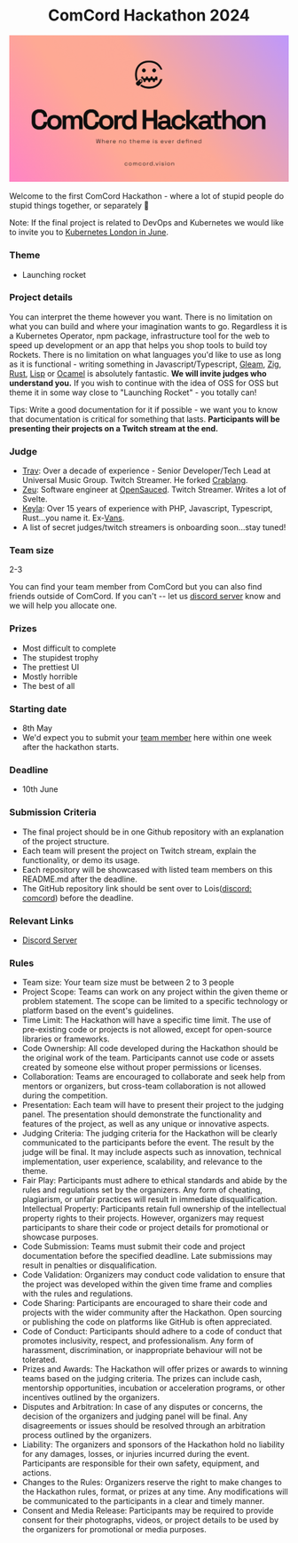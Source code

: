 <h1 align="center">
ComCord Hackathon 2024
</h1>

![image](./hackthon.png)


Welcome to the first ComCord Hackathon - where a lot of stupid people do stupid things together, or separately 👀

Note: If the final project is related to DevOps and Kubernetes we would like to invite you to [Kubernetes London in June](https://guild.host/events/kubernetesuwubernetes-y2gk4w). 

### Theme

- Launching rocket


### Project details 
You can interpret the theme however you want. There is no limitation on what you can build and where your imagination wants to go. Regardless it is a Kubernetes Operator, npm package, infrastructure tool for the web to speed up development or an app that helps you shop tools to build toy Rockets. There is no limitation on what languages you'd like to use as long as it is functional - writing something in Javascript/Typescript, [Gleam](https://gleam.run/), [Zig](https://gleam.run/), [Rust](https://www.rust-lang.org/), [Lisp](https://lisp-lang.org/) or [Ocamel](https://ocaml.org/) is absolutely fantastic. **We will invite judges who understand you.** If you wish to continue with the idea of OSS for OSS but theme it in some way close to "Launching Rocket" - you totally can!

Tips: Write a good documentation for it if possible - we want you to know that documentation is critical for something that lasts. **Participants will be presenting their projects on a Twitch stream at the end.**

### Judge 

- [Trav](https://twitter.com/techsavvytravvy): Over a decade of experience - Senior Developer/Tech Lead at Universal Music Group. Twitch Streamer. He forked [Crablang](https://github.com/crablang). 
- [Zeu](https://twitter.com/zeu_dev): Software engineer at [OpenSauced](https://opensauced.pizza/). Twitch Streamer. Writes a lot of Svelte.
- [Keyla](https://twitter.com/keyladelslay): Over 15 years of experience with PHP, Javascript, Typescript, Rust...you name it. Ex-[Vans](https://www.vans.co.uk/).
- A list of secret judges/twitch streamers is onboarding soon...stay tuned!

### Team size
 
 2-3

 You can find your team member from ComCord but you can also find friends outside of ComCord. If you can't -- let us [discord server](https://discord.gg/R49Xqt9Ys2) know and we will help you allocate one. 

### Prizes
- Most difficult to complete
- The stupidest trophy
- The prettiest UI
- Mostly horrible
- The best of all

### Starting date
- 8th May
- We'd expect you to submit your [team member](https://github.com/zmzlois/comcord-hackathon-2024/issues/new?assignees=&labels=team+submission&projects=&template=team-formation--team-name-.md&title=Team:+%5Bname%5D) here within one week after the hackathon starts. 

### Deadline
- 10th June

### Submission Criteria
- The final project should be in one Github repository with an explanation of the project structure. 
- Each team will present the project on Twitch stream, explain the functionality, or demo its usage. 
- Each repository will be showcased with listed team members on this README.md after the deadline. 
- The GitHub repository link should be sent over to Lois([discord: comcord](https://discord.gg/R49Xqt9Ys2)) before the deadline. 

### Relevant Links

- [Discord Server](https://discord.gg/UDH3FaH2)



### Rules
- Team size: Your team size must be between 2 to 3 people
- Project Scope: Teams can work on any project within the given theme or problem statement. The scope can be limited to a specific technology or platform based on the event's guidelines.
- Time Limit: The Hackathon will have a specific time limit.
The use of pre-existing code or projects is not allowed, except for open-source libraries or frameworks.
- Code Ownership: All code developed during the Hackathon should be the original work of the team. Participants cannot use code or assets created by someone else without proper permissions or licenses.
- Collaboration: Teams are encouraged to collaborate and seek help from mentors or organizers, but cross-team collaboration is not allowed during the competition.
- Presentation: Each team will have to present their project to the judging panel. The presentation should demonstrate the functionality and features of the project, as well as any unique or innovative aspects.
- Judging Criteria: The judging criteria for the Hackathon will be clearly communicated to the participants before the event. The result by the judge will be final. It may include aspects such as innovation, technical implementation, user experience, scalability, and relevance to the theme.
- Fair Play: Participants must adhere to ethical standards and abide by the rules and regulations set by the organizers. Any form of cheating, plagiarism, or unfair practices will result in immediate disqualification.
Intellectual Property: Participants retain full ownership of the intellectual property rights to their projects. However, organizers may request participants to share their code or project details for promotional or showcase purposes.
- Code Submission: Teams must submit their code and project documentation before the specified deadline. Late submissions may result in penalties or disqualification.
- Code Validation: Organizers may conduct code validation to ensure that the project was developed within the given time frame and complies with the rules and regulations.
- Code Sharing: Participants are encouraged to share their code and projects with the wider community after the Hackathon. Open sourcing or publishing the code on platforms like GitHub is often appreciated.
- Code of Conduct: Participants should adhere to a code of conduct that promotes inclusivity, respect, and professionalism. Any form of harassment, discrimination, or inappropriate behaviour will not be tolerated.
- Prizes and Awards: The Hackathon will offer prizes or awards to winning teams based on the judging criteria. The prizes can include cash, mentorship opportunities, incubation or acceleration programs, or other incentives outlined by the organizers.
- Disputes and Arbitration: In case of any disputes or concerns, the decision of the organizers and judging panel will be final. Any disagreements or issues should be resolved through an arbitration process outlined by the organizers.
- Liability: The organizers and sponsors of the Hackathon hold no liability for any damages, losses, or injuries incurred during the event. Participants are responsible for their own safety, equipment, and actions.
- Changes to the Rules: Organizers reserve the right to make changes to the Hackathon rules, format, or prizes at any time. Any modifications will be communicated to the participants in a clear and timely manner.
- Consent and Media Release: Participants may be required to provide consent for their photographs, videos, or project details to be used by the organizers for promotional or media purposes.


